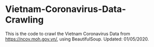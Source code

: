 # Vietnam-Coronavirus-Data-Crawling
This is the code to crawl the Vietnam Coronavirus Data from https://ncov.moh.gov.vn/, using BeautifulSoup.
Updated: 01/05/2020.
